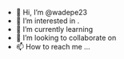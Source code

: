 - 👋 Hi, I’m @wadepe23 
- 👀 I’m interested in .
- 🌱 I’m currently learning 
- 💞️ I’m looking to collaborate on 
- 📫 How to reach me ...

<!---
wadepe23/wadepe23 is a ✨ special ✨ repository because its `README.md` (this file) appears on your GitHub profile.
You can click the Preview link to take a look at your changes.
--->

